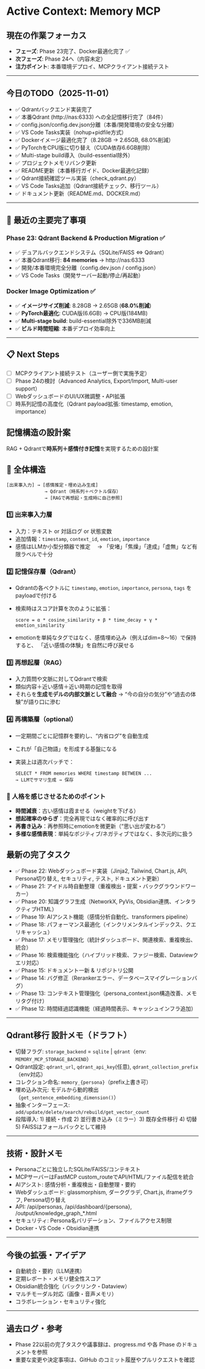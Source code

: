 # Active Context: Memory MCP

## 現在の作業フォーカス
- **フェーズ**: Phase 23完了、Docker最適化完了 ✅
- **次フェーズ**: Phase 24へ（内容未定）
- **注力ポイント**: 本番環境デプロイ、MCPクライアント接続テスト

---

## 今日のTODO（2025-11-01）
- ✅ Qdrantバックエンド実装完了
- ✅ 本番Qdrant (http://nas:6333) への全記憶移行完了（84件）
- ✅ config.json/config.dev.json分離（本番/開発環境の安全な分離）
- ✅ VS Code Tasks実装（nohup+pidfile方式）
- ✅ Dockerイメージ最適化完了（8.28GB → 2.65GB, 68.0%削減）
- ✅ PyTorchをCPU版に切り替え（CUDA依存6.6GB削除）
- ✅ Multi-stage build導入（build-essential除外）
- ✅ プロジェクトメモリバンク更新
- ✅ README更新（本番移行ガイド、Docker最適化記録）
- ✅ Qdrant接続確認ツール実装（check_qdrant.py）
- ✅ VS Code Tasks追加（Qdrant接続チェック、移行ツール）
- ✅ ドキュメント更新（README.md、DOCKER.md）

---

## 🎯 最近の主要完了事項

### Phase 23: Qdrant Backend & Production Migration ✅
- ✅ デュアルバックエンドシステム（SQLite/FAISS ⇔ Qdrant）
- ✅ 本番Qdrant移行: **84 memories** → http://nas:6333
- ✅ 開発/本番環境完全分離（config.dev.json / config.json）
- ✅ VS Code Tasks（開発サーバー起動/停止/再起動）

### Docker Image Optimization ✅
- ✅ **イメージサイズ削減**: 8.28GB → 2.65GB (**68.0%削減**)
- ✅ **PyTorch最適化**: CUDA版(6.6GB) → CPU版(184MB)
- ✅ **Multi-stage build**: build-essential除外で336MB削減
- ✅ **ビルド時間短縮**: 本番デプロイ効率向上

---

## 📋 Next Steps
- [ ] MCPクライアント接続テスト（ユーザー側で実施予定）
- [ ] Phase 24の検討（Advanced Analytics, Export/Import, Multi-user support）
- [ ] WebダッシュボードのUI/UX微調整・API拡張
- [ ] 時系列記憶の高度化（Qdrant payload拡張: timestamp, emotion, importance）

## 記憶構造の設計案
RAG + Qdrantで**時系列＋感情付き記憶**を実現するための設計案

## 🧩 全体構造
```
[出来事入力] → [感情推定・埋め込み生成]
              → Qdrant（時系列＋ベクトル保存）
              → [RAGで再想起・生成時に自己参照]
```

### 1️⃣ 出来事入力層
* 入力：テキスト or 対話ログ or 状態変数
* 追加情報：`timestamp`, `context_id`, `emotion`, `importance`
* 感情はLLMか小型分類器で推定
  　→ 「安堵」「焦燥」「達成」「虚無」など有限ラベルで十分

### 2️⃣ 記憶保存層（Qdrant）

* Qdrantの各ベクトルに `timestamp`, `emotion`, `importance`, `persona`, `tags` をpayloadで付ける
* 検索時はスコア計算を次のように拡張：

  ```
  score = α * cosine_similarity + β * time_decay + γ * emotion_similarity
  ```
* emotionを単純なタグではなく、感情埋め込み（例えばdim=8〜16）で保持すると、
  「近い感情の体験」を自然に呼び戻せる

### 3️⃣ 再想起層（RAG）

* 入力質問や文脈に対してQdrantで検索
* 類似内容＋近い感情＋近い時期の記憶を取得
* それらを**生成モデルの内部文脈として融合**
  → “今の自分の気分”や“過去の体験”が語り口に滲む

### 4️⃣ 再構築層（optional）

* 一定期間ごとに記憶群を要約し、“内省ログ”を自動生成
* これが「自己物語」を形成する基盤になる
* 実装上は週次バッチで：

  ```
  SELECT * FROM memories WHERE timestamp BETWEEN ...
  → LLMでサマリ生成 → 保存
  ```

### 🔮 人格を感じさせるためのポイント

* **時間減衰**：古い感情は霞ませる（weightを下げる）
* **想起確率のゆらぎ**：完全再現ではなく確率的に呼び出す
* **再書き込み**：再参照時にemotionを微更新（“思い出が変わる”）
* **多様な感情表現**：単純なポジティブ/ネガティブではなく、多次元的に扱う

## 最新の完了タスク
- ✅ Phase 22: Webダッシュボード実装（Jinja2, Tailwind, Chart.js, API, Persona切り替え, セキュリティ, テスト, ドキュメント更新）
- ✅ Phase 21: アイドル時自動整理（重複検出・提案・バックグラウンドワーカー）
- ✅ Phase 20: 知識グラフ生成（NetworkX, PyVis, Obsidian連携、インタラクティブHTML）
- ✅ Phase 19: AIアシスト機能（感情分析自動化、transformers pipeline）
- ✅ Phase 18: パフォーマンス最適化（インクリメンタルインデックス、クエリキャッシュ）
- ✅ Phase 17: メモリ管理強化（統計ダッシュボード、関連検索、重複検出、統合）
- ✅ Phase 16: 検索機能強化（ハイブリッド検索、ファジー検索、Dataviewクエリ対応）
- ✅ Phase 15: ドキュメント一新 & リポジトリ公開
- ✅ Phase 14: バグ修正（Rerankerエラー、データベースマイグレーションバグ）
- ✅ Phase 13: コンテキスト管理強化（persona_context.json構造改善、メモリタグ付け）
- ✅ Phase 12: 時間経過認識機能（経過時間表示、キャッシュインフラ追加）

---

## Qdrant移行 設計メモ（ドラフト）
- 切替フラグ: `storage_backend` = `sqlite` | `qdrant`（env: `MEMORY_MCP_STORAGE_BACKEND`）
- Qdrant設定: `qdrant_url`, `qdrant_api_key`(任意), `qdrant_collection_prefix`（env対応）
- コレクション命名: `memory_{persona}`（prefix上書き可）
- 埋め込み次元: モデルから動的検出（`get_sentence_embedding_dimension()`）
- 抽象インターフェース: `add/update/delete/search/rebuild/get_vector_count`
- 段階導入: 1) 接続・作成 2) 並行書き込み（ミラー）3) 既存全件移行 4) 切替 5) FAISSはフォールバックとして維持

---

## 技術・設計メモ
- Personaごとに独立したSQLite/FAISS/コンテキスト
- MCPサーバーはFastMCP custom_routeでAPI/HTML/ファイル配信を統合
- AIアシスト: 感情分析・重複検出・自動整理・要約
- Webダッシュボード: glassmorphism, ダークグラデ, Chart.js, iframeグラフ, Persona切り替え
- API: /api/personas, /api/dashboard/{persona}, /output/knowledge_graph_*.html
- セキュリティ: Persona名バリデーション、ファイルアクセス制限
- Docker・VS Code・Obsidian連携

---

## 今後の拡張・アイデア
- 自動統合・要約（LLM連携）
- 定期レポート・メモリ健全性スコア
- Obsidian統合強化（バックリンク・Dataview）
- マルチモーダル対応（画像・音声メモリ）
- コラボレーション・セキュリティ強化

---

## 過去ログ・参考
- Phase 22以前の完了タスクや議事録は、progress.md や各 Phase のドキュメントを参照
- 重要な変更や決定事項は、GitHub のコミット履歴やプルリクエストを確認
